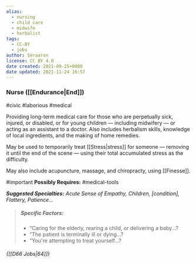 ```yaml
---
alias:
  - nursing
  - child care
  - midwife
  - herbalist
tags:
  - CC-BY
  - jobs
author: Seraaron
license: CC BY 4.0
date created: 2021-09-25+0000
date updated: 2021-11-24 16:57
---
```


### Nurse ([[Endurance|End]])

#civic #laborious #medical

Providing long-term medical care for those who are perpetually sick, injured, or disabled, or for young children — including midwifery — or acting as an assistant to a doctor. Also includes herbalism skills, knowledge of local ingredients, and the making of home remedies.

May be used to temporarily treat [[Stress|stress]] for someone — removing it until the end of the scene — using their total accumulated stress as the difficulty.

May also include acupuncture, massage, and chiropracty, using [[Finesse]].

#important **Possibly Requires:** #medical-tools 

_**Suggested Specialties:** Acute Sense of Empathy, Children, [condition], Flattery, Patience..._

> ##### Specific Factors:
>
> - “Caring for the elderly, rearing a child, or delivering a baby...?
> - “The patient is terminally ill or dying...?
> - “You're attempting to treat yourself...?

###### {[[D66 Jobs|64]]}
